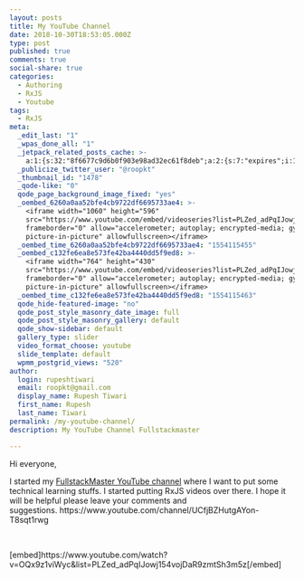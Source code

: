 ```yaml
---
layout: posts
title: My YouTube Channel
date: 2018-10-30T18:53:05.000Z
type: post
published: true
comments: true
social-share: true
categories:
  - Authoring
  - RxJS
  - Youtube
tags:
  - RxJS
meta:
  _edit_last: "1"
  _wpas_done_all: "1"
  _jetpack_related_posts_cache: >-
    a:1:{s:32:"8f6677c9d6b0f903e98ad32ec61f8deb";a:2:{s:7:"expires";i:1604562523;s:7:"payload";a:0:{}}}
  _publicize_twitter_user: "@roopkt"
  _thumbnail_id: "1478"
  _qode-like: "0"
  qode_page_background_image_fixed: "yes"
  _oembed_6260a0aa52bfe4cb9722df6695733ae4: >-
    <iframe width="1060" height="596"
    src="https://www.youtube.com/embed/videoseries?list=PLZed_adPqIJowj154vojDaR9zmtSh3m5z"
    frameborder="0" allow="accelerometer; autoplay; encrypted-media; gyroscope;
    picture-in-picture" allowfullscreen></iframe>
  _oembed_time_6260a0aa52bfe4cb9722df6695733ae4: "1554115455"
  _oembed_c132fe6ea8e573fe42ba4440dd5f9ed8: >-
    <iframe width="764" height="430"
    src="https://www.youtube.com/embed/videoseries?list=PLZed_adPqIJowj154vojDaR9zmtSh3m5z"
    frameborder="0" allow="accelerometer; autoplay; encrypted-media; gyroscope;
    picture-in-picture" allowfullscreen></iframe>
  _oembed_time_c132fe6ea8e573fe42ba4440dd5f9ed8: "1554115463"
  qode_hide-featured-image: "no"
  qode_post_style_masonry_date_image: full
  qode_post_style_masonry_gallery: default
  qode_show-sidebar: default
  gallery_type: slider
  video_format_choose: youtube
  slide_template: default
  wpmm_postgrid_views: "520"
author:
  login: rupeshtiwari
  email: roopkt@gmail.com
  display_name: Rupesh Tiwari
  first_name: Rupesh
  last_name: Tiwari
permalink: /my-youtube-channel/
description: My YouTube Channel Fullstackmaster

---
```


<p>Hi everyone,</p>
<p>I started my <a href="https://www.youtube.com/fullstackmaster">FullstackMaster YouTube channel</a> where I want to put some technical learning stuffs. I started putting RxJS videos over there. I hope it will be helpful please leave your comments and suggestions.&nbsp;https://www.youtube.com/channel/UCfjBZHutgAYon-T8sqt1rwg</p>
<p>&nbsp;</p>
<p>[embed]https://www.youtube.com/watch?v=OQx9z1viWyc&amp;list=PLZed_adPqIJowj154vojDaR9zmtSh3m5z[/embed]</p>
<p>&nbsp;</p>
